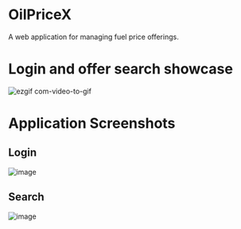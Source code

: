 # OilPriceX
A web application for managing fuel price offerings.

# Login and offer search showcase
![ezgif com-video-to-gif](https://github.com/PanosEko/OilPriceX/assets/93736094/df140a94-84d2-4a5f-b995-ef66445b5291)

# Application Screenshots
## Login
![image](https://github.com/PanosEko/OilPriceX/assets/93736094/bd947e16-66d4-4098-8e1d-bdf4b50a1a34)
## Search 
![image](https://github.com/PanosEko/OilPriceX/assets/93736094/61d69eec-5201-46a3-88d1-698da9bb9d8c)

